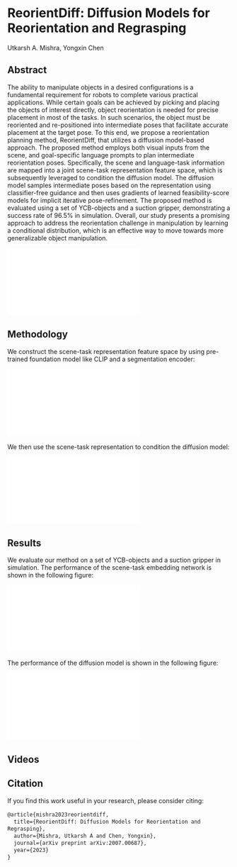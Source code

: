 # ReorientDiff: Diffusion Models for Reorientation and Regrasping

Utkarsh A. Mishra, Yongxin Chen

## Abstract

The ability to manipulate objects in a desired configurations is a fundamental requirement for robots to complete various practical applications. While certain goals can be achieved by picking and placing the objects of interest directly, object reorientation is needed for precise placement in most of the tasks. In such scenarios, the object must be reoriented and re-positioned into intermediate poses that facilitate accurate placement at the target pose. To this end, we propose a reorientation planning method, ReorientDiff, that utilizes a diffusion model-based approach. The proposed method employs both visual inputs from the scene, and goal-specific language prompts to plan intermediate reorientation poses. Specifically, the scene and language-task information are mapped into a joint scene-task representation feature space, which is subsequently leveraged to condition the diffusion model. The diffusion model samples intermediate poses based on the representation using classifier-free guidance and then uses gradients of learned feasibility-score models for implicit iterative pose-refinement. The proposed method is evaluated using a set of YCB-objects and a suction gripper, demonstrating a success rate of 96.5\% in simulation. Overall, our study presents a promising approach to address the reorientation challenge in manipulation by learning a conditional distribution, which is an effective way to move towards more generalizable object manipulation.

![ReorientDiff](./images/pitcher_drill.pdf)

## Methodology

We construct the scene-task representation feature space by using pre-trained foundation model like CLIP and a segmentation encoder:

![Scene-Task Representation](./images/embedding_training.pdf)

We then use the scene-task representation to condition the diffusion model:

![Diffusion Model](./images/forward_rev_process.pdf)

## Results

We evaluate our method on a set of YCB-objects and a suction gripper in simulation. The performance of the scene-task embedding network is shown in the following figure:

![Scene-Task Embedding Network](./images/predictions.pdf)

The performance of the diffusion model is shown in the following figure:

![Diffusion Model](./images/all_reorient_results.pdf)

## Videos


## Citation

If you find this work useful in your research, please consider citing:

```
@article{mishra2023reorientdiff,
  title={ReorientDiff: Diffusion Models for Reorientation and Regrasping},
  author={Mishra, Utkarsh A and Chen, Yongxin},
  journal={arXiv preprint arXiv:2007.00687},
  year={2023}
}
```
